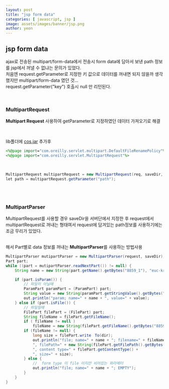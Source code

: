 ```yaml
---
layout: post
title: "jsp form data"
categories: [ javascript, jsp ]
image: assets/images/banner/jsp.png
author: yeon
---
```


## jsp form data
ajax로 전송된 multipart/form-data에서 전송시 form data에 담아서 보낸 path 정보를 jsp에서 꺼낼 수 없냐는 문의가 있었다. <br>
처음엔 request.getParameter로 지정한 키 값으로 데이터를 꺼내면 되지 않을까 생각 했지만 multipart/form-data 였던 것... <br>
request.getParameter("key") 호출시 null 만 리턴된다. <br>

<br>

### MultipartRequest
**Multipart Request** 사용하여 getParameter로 지정하였던 데이터 가져오기로 해결 <br>

<br>

lib폴더에 [cos.jar](http://servlets.com/cos/) 추가후 <br>

```jsp
<%@page import="com.oreilly.servlet.multipart.DefaultFileRenamePolicy"%>
<%@page import="com.oreilly.servlet.MultipartRequest"%>
```

<br>

```java
MultipartRequest multipartRequest = new MultipartRequest(req, saveDir, maxSize, encType, new DefaultFileRenamePolicy());
let path = multipartRequest.getParameter("path");
```

<br><br>

### MultipartParser
MultipartRequest를 사용할 경우 saveDir을 서버단에서 지정한 후 request에서 multipartRequest로 꺼내는 형태여서 request에 담겨있는 path정보를 사용하기에는 조금 무리가 있었다. <br><br>

해서 Part별로 data 정보를 꺼내는 **MultipartParser**를 사용하는 방법사용 <br>

```java
MultipartParser mutipartParser = new MultipartParser(request, saveDir);
Part part;
while ((part = mutipartParser.readNextPart()) != null) {
    String name = new String(part.getName().getBytes("8859_1"), "euc-kr");

    if (part.isParam()) {
        // 파일이 아닐때
        ParamPart paramPart = (ParamPart) part;
        String value = new String(paramPart.getStringValue().getBytes("8859_1"), "euc-kr");
        out.println("param; name=" + name + ", value=" + value);
    } else if (part.isFile()) {
        // 파일일때
        FilePart filePart = (FilePart) part;
        String fileName = filePart.getFileName();
        if ( fileName != null )
            fileName = new String(filePart.getFileName().getBytes("8859_1"),"euc-kr");
        if (fileName != null) {
            long size = filePart.write　To(dir);
            out.println("file; name=" + name + "; filename=" + fileName +
            ", filePath=" + new String(filePart.getFilePath().getBytes("8859_1"),"euc-kr") +
            ", content type=" + filePart.getContentType() +
            ", size=" + size);
        } else {
            //  form type 이 file 이지만 비어있는 파라메터
            out.println("file; name=" + name + "; EMPTY");
        }
    }
}
```




<br><br><br>
